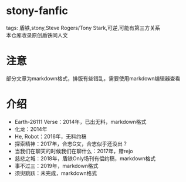 # stony-fanfic
tags: 盾铁,stony,Steve Rogers/Tony Stark,可逆,可能有第三方关系  
本仓库收录原创盾铁同人文

# 注意
部分文章为markdown格式，排版有些错乱，需要使用markdown编辑器查看

# 介绍
- Earth-26111 Verse：2014年，已出无料，markdown格式  
- 化龙：2014年  
- He, Robot：2016年，无料约稿  
- 探索精神：2017年，合志G文，合志似乎还没出？  
- 当我们在聊天的时候我们在聊什么：2017年，赠rejo  
- 慈悲之城：2018年，盾铁Only场刊有偿约稿，markdown格式  
- 事不过三：2019年，markdown格式  
- 须臾跳跃：未完成，markdown格式  
